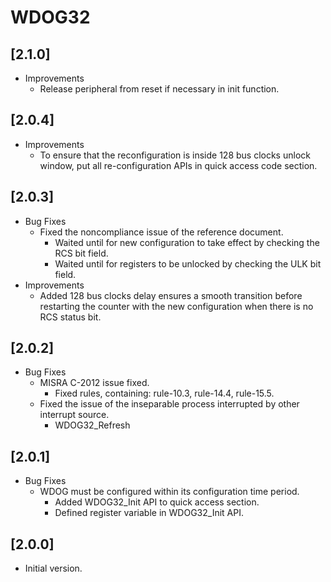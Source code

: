 # WDOG32

## [2.1.0]

- Improvements
  - Release peripheral from reset if necessary in init function.

## [2.0.4]

- Improvements
  - To ensure that the reconfiguration is inside 128 bus clocks unlock window, put all re-configuration APIs in quick access code section.

## [2.0.3]

- Bug Fixes
  - Fixed the noncompliance issue of the reference document.
    - Waited until for new configuration to take effect by checking the RCS bit field.
    - Waited until for registers to be unlocked by checking the ULK bit field.
- Improvements
  - Added 128 bus clocks delay ensures a smooth transition before restarting the counter with the new configuration when there is no RCS status bit.

## [2.0.2]

- Bug Fixes
  - MISRA C-2012 issue fixed.
    - Fixed rules, containing: rule-10.3, rule-14.4, rule-15.5.
  - Fixed the issue of the inseparable process interrupted by other interrupt source.
    - WDOG32_Refresh

## [2.0.1]

- Bug Fixes
  - WDOG must be configured within its configuration time period.
    - Added WDOG32_Init API to quick access section.
    - Defined register variable in WDOG32_Init API.

## [2.0.0]

- Initial version.
